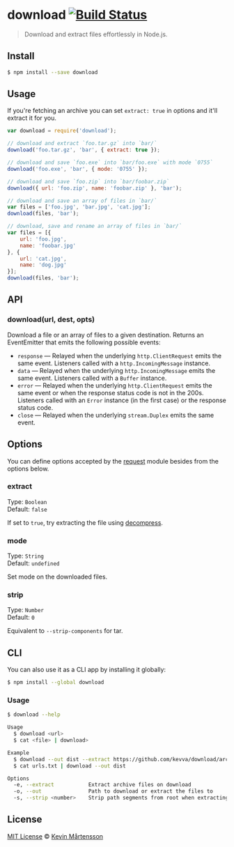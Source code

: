 # download [![Build Status](https://travis-ci.org/kevva/download.svg?branch=master)](https://travis-ci.org/kevva/download)

> Download and extract files effortlessly in Node.js.

## Install

```bash
$ npm install --save download
```

## Usage

If you're fetching an archive you can set `extract: true` in options and
it'll extract it for you.

```js
var download = require('download');

// download and extract `foo.tar.gz` into `bar/`
download('foo.tar.gz', 'bar', { extract: true });

// download and save `foo.exe` into `bar/foo.exe` with mode `0755`
download('foo.exe', 'bar', { mode: '0755' });

// download and save `foo.zip` into `bar/foobar.zip`
download({ url: 'foo.zip', name: 'foobar.zip' }, 'bar');

// download and save an array of files in `bar/`
var files = ['foo.jpg', 'bar.jpg', 'cat.jpg'];
download(files, 'bar');

// download, save and rename an array of files in `bar/`
var files = [{
    url: 'foo.jpg',
    name: 'foobar.jpg'
}, {
    url: 'cat.jpg',
    name: 'dog.jpg'
}];
download(files, 'bar');
```

## API

### download(url, dest, opts)

Download a file or an array of files to a given destination. Returns an EventEmitter
that emits the following possible events:

* `response` — Relayed when the underlying `http.ClientRequest` emits the same
event. Listeners called with a `http.IncomingMessage` instance.
* `data` — Relayed when the underlying `http.IncomingMessage` emits the same
event. Listeners called with a `Buffer` instance.
* `error` — Relayed when the underlying `http.ClientRequest` emits the same event
or when the response status code is not in the 200s. Listeners called with an
`Error` instance (in the first case) or the response status code.
* `close` — Relayed when the underlying `stream.Duplex` emits the same event.

## Options

You can define options accepted by the [request](https://github.com/mikeal/request/) module besides from the options below.

### extract

Type: `Boolean`  
Default: `false`

If set to `true`, try extracting the file using [decompress](https://github.com/kevva/decompress/).

### mode

Type: `String`  
Default: `undefined`

Set mode on the downloaded files.

### strip

Type: `Number`  
Default: `0`

Equivalent to `--strip-components` for tar.

## CLI

You can also use it as a CLI app by installing it globally:

```bash
$ npm install --global download
```

### Usage

```bash
$ download --help

Usage
  $ download <url>
  $ cat <file> | download>

Example
  $ download --out dist --extract https://github.com/kevva/download/archive/master.zip
  $ cat urls.txt | download --out dist

Options
  -e, --extract           Extract archive files on download
  -o, --out               Path to download or extract the files to
  -s, --strip <number>    Strip path segments from root when extracting
```

## License

[MIT License](http://en.wikipedia.org/wiki/MIT_License) © [Kevin Mårtensson](http://kevinmartensson.com)
